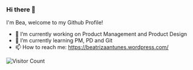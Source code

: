 ### Hi there 👋

I'm Bea, welcome to my Github Profile!

- 🔭 I’m currently working on Product Management and Product Design
- 🌱 I’m currently learning PM, PD and Git
- 📫 How to reach me: https://beatrizaantunes.wordpress.com/

![Visitor Count](https://profile-counter.glitch.me/beatrizaantunes/count.svg)

